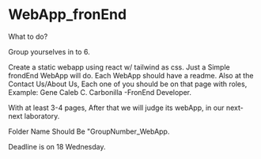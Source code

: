 # WebApp_fronEnd

What to do?

Group yourselves in to 6.

Create a static webapp using react w/ tailwind as css.
Just a Simple frondEnd WebApp will do.
Each WebApp should have a readme.
Also at the Contact Us/About Us, Each one of you should be on that page with roles, Example: Gene Caleb C. Carbonilla -FronEnd Developer.

With at least 3-4 pages,
After that we will judge its webApp, in our next-next laboratory.

Folder Name Should Be "GroupNumber_WebApp.

Deadline is on 18 Wednesday.


